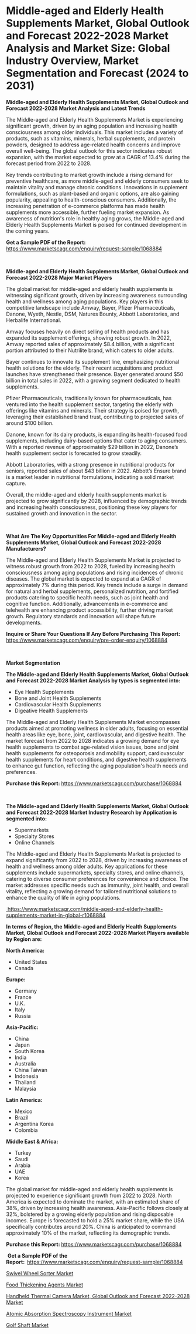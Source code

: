 <p><h1>Middle-aged and Elderly Health Supplements Market, Global Outlook and Forecast 2022-2028 Market Analysis and Market Size: Global Industry Overview, Market Segmentation and Forecast (2024 to 2031)</h1></p><p><strong>Middle-aged and Elderly Health Supplements Market, Global Outlook and Forecast 2022-2028 Market Analysis and Latest Trends</strong></p>
<p><p>The Middle-aged and Elderly Health Supplements Market is experiencing significant growth, driven by an aging population and increasing health consciousness among older individuals. This market includes a variety of products, such as vitamins, minerals, herbal supplements, and protein powders, designed to address age-related health concerns and improve overall well-being. The global outlook for this sector indicates robust expansion, with the market expected to grow at a CAGR of 13.4% during the forecast period from 2022 to 2028.</p><p>Key trends contributing to market growth include a rising demand for preventive healthcare, as more middle-aged and elderly consumers seek to maintain vitality and manage chronic conditions. Innovations in supplement formulations, such as plant-based and organic options, are also gaining popularity, appealing to health-conscious consumers. Additionally, the increasing penetration of e-commerce platforms has made health supplements more accessible, further fueling market expansion. As awareness of nutrition's role in healthy aging grows, the Middle-aged and Elderly Health Supplements Market is poised for continued development in the coming years.</p></p>
<p><strong>Get a Sample PDF of the Report:&nbsp;</strong> <a href="https://www.marketscagr.com/enquiry/request-sample/1068884">https://www.marketscagr.com/enquiry/request-sample/1068884</a></p>
<p>&nbsp;</p>
<p><strong>Middle-aged and Elderly Health Supplements Market, Global Outlook and Forecast 2022-2028 Major Market Players</strong></p>
<p><p>The global market for middle-aged and elderly health supplements is witnessing significant growth, driven by increasing awareness surrounding health and wellness among aging populations. Key players in this competitive landscape include Amway, Bayer, Pfizer Pharmaceuticals, Danone, Wyeth, Nestle, DSM, Natures Bounty, Abbott Laboratories, and Herbalife International.</p><p>Amway focuses heavily on direct selling of health products and has expanded its supplement offerings, showing robust growth. In 2022, Amway reported sales of approximately $8.4 billion, with a significant portion attributed to their Nutrilite brand, which caters to older adults.</p><p>Bayer continues to innovate its supplement line, emphasizing nutritional health solutions for the elderly. Their recent acquisitions and product launches have strengthened their presence. Bayer generated around $50 billion in total sales in 2022, with a growing segment dedicated to health supplements.</p><p>Pfizer Pharmaceuticals, traditionally known for pharmaceuticals, has ventured into the health supplement sector, targeting the elderly with offerings like vitamins and minerals. Their strategy is poised for growth, leveraging their established brand trust, contributing to projected sales of around $100 billion.</p><p>Danone, known for its dairy products, is expanding its health-focused food supplements, including dairy-based options that cater to aging consumers. With a reported revenue of approximately $29 billion in 2022, Danone’s health supplement sector is forecasted to grow steadily.</p><p>Abbott Laboratories, with a strong presence in nutritional products for seniors, reported sales of about $43 billion in 2022. Abbott’s Ensure brand is a market leader in nutritional formulations, indicating a solid market capture.</p><p>Overall, the middle-aged and elderly health supplements market is projected to grow significantly by 2028, influenced by demographic trends and increasing health consciousness, positioning these key players for sustained growth and innovation in the sector.</p></p>
<p>&nbsp;</p>
<p><strong>What Are The Key Opportunities For Middle-aged and Elderly Health Supplements Market, Global Outlook and Forecast 2022-2028 Manufacturers?</strong></p>
<p><p>The Middle-aged and Elderly Health Supplements Market is projected to witness robust growth from 2022 to 2028, fueled by increasing health consciousness among aging populations and rising incidences of chronic diseases. The global market is expected to expand at a CAGR of approximately 7% during this period. Key trends include a surge in demand for natural and herbal supplements, personalized nutrition, and fortified products catering to specific health needs, such as joint health and cognitive function. Additionally, advancements in e-commerce and telehealth are enhancing product accessibility, further driving market growth. Regulatory standards and innovation will shape future developments.</p></p>
<p><strong>Inquire or Share Your Questions If Any Before Purchasing This Report:</strong> <a href="https://www.marketscagr.com/enquiry/pre-order-enquiry/1068884">https://www.marketscagr.com/enquiry/pre-order-enquiry/1068884</a></p>
<p>&nbsp;</p>
<p><strong>Market Segmentation</strong></p>
<p><strong>The Middle-aged and Elderly Health Supplements Market, Global Outlook and Forecast 2022-2028 Market Analysis by types is segmented into:</strong></p>
<p><ul><li>Eye Health Supplements</li><li>Bone and Joint Health Supplements</li><li>Cardiovascular Health Supplements</li><li>Digeative Health Supplements</li></ul></p>
<p><p>The Middle-aged and Elderly Health Supplements Market encompasses products aimed at promoting wellness in older adults, focusing on essential health areas like eye, bone, joint, cardiovascular, and digestive health. The market forecast from 2022 to 2028 indicates a growing demand for eye health supplements to combat age-related vision issues, bone and joint health supplements for osteoporosis and mobility support, cardiovascular health supplements for heart conditions, and digestive health supplements to enhance gut function, reflecting the aging population's health needs and preferences.</p></p>
<p><strong>Purchase this Report:&nbsp;</strong><a href="https://www.marketscagr.com/purchase/1068884">https://www.marketscagr.com/purchase/1068884</a></p>
<p>&nbsp;</p>
<p><strong>The Middle-aged and Elderly Health Supplements Market, Global Outlook and Forecast 2022-2028 Market Industry Research by Application is segmented into:</strong></p>
<p><ul><li>Supermarkets</li><li>Specialty Stores</li><li>Online Channels</li></ul></p>
<p><p>The Middle-aged and Elderly Health Supplements Market is projected to expand significantly from 2022 to 2028, driven by increasing awareness of health and wellness among older adults. Key applications for these supplements include supermarkets, specialty stores, and online channels, catering to diverse consumer preferences for convenience and choice. The market addresses specific needs such as immunity, joint health, and overall vitality, reflecting a growing demand for tailored nutritional solutions to enhance the quality of life in aging populations.</p></p>
<p><a href="https://www.marketscagr.com/middle-aged-and-elderly-health-supplements-market-in-global-r1068884">&nbsp;https://www.marketscagr.com/middle-aged-and-elderly-health-supplements-market-in-global-r1068884</a></p>
<p><strong>In terms of Region, the Middle-aged and Elderly Health Supplements Market, Global Outlook and Forecast 2022-2028 Market Players available by Region are:</strong></p>
<p>
    <p> <strong> North America: </strong>
        <ul>
            <li>United States</li>
            <li>Canada</li>
        </ul>
        </p> 
    <p> <strong> Europe: </strong>
        <ul>
            <li>Germany</li>
            <li>France</li>
            <li>U.K.</li>
            <li>Italy</li>
            <li>Russia</li>
        </ul>
        </p> 
    <p> <strong> Asia-Pacific: </strong>
        <ul>
            <li>China</li>
            <li>Japan</li>
            <li>South Korea</li>
            <li>India</li>
            <li>Australia</li>
            <li>China Taiwan</li>
            <li>Indonesia</li>
            <li>Thailand</li>
            <li>Malaysia</li>
        </ul>
        </p> 
    <p> <strong> Latin America: </strong>
        <ul>
            <li>Mexico</li>
            <li>Brazil</li>
            <li>Argentina Korea</li>
            <li>Colombia</li>
        </ul>
        </p> 
    <p> <strong> Middle East & Africa: </strong>
        <ul>
            <li>Turkey</li>
            <li>Saudi</li>
            <li>Arabia</li>
            <li>UAE</li>
            <li>Korea</li>
        </ul>
    </p>
    </p>
<p><p>The global market for middle-aged and elderly health supplements is projected to experience significant growth from 2022 to 2028. North America is expected to dominate the market, with an estimated share of 38%, driven by increasing health awareness. Asia-Pacific follows closely at 32%, bolstered by a growing elderly population and rising disposable incomes. Europe is forecasted to hold a 25% market share, while the USA specifically contributes around 20%. China is anticipated to command approximately 10% of the market, reflecting its demographic trends.</p></p>
<p><strong>Purchase this Report: </strong><a href="https://www.marketscagr.com/purchase/1068884">https://www.marketscagr.com/purchase/1068884</a></p>
<p>&nbsp;<strong>Get a Sample PDF of the Report:&nbsp;&nbsp;</strong><a href="https://www.marketscagr.com/enquiry/request-sample/1068884">https://www.marketscagr.com/enquiry/request-sample/1068884</a></p>
<p><strong></strong></p>
<p><p><a href="https://www.linkedin.com/pulse/emerging-market-trends-regional-analysis-swivel-wheel-sorter-qrf6c?trackingId=9MR6IrliTUi21zAfao8V9A%3D%3D">Swivel Wheel Sorter Market</a></p><p><a href="https://issuu.com/reportprime-2/docs/food-thickening-agents-market-size-_383057882938f8">Food Thickening Agents Market</a></p><p><a href="https://github.com/indrystar/Market-Research-Report-List-5/blob/main/handheld-thermal-camera-market-global-outlook-and-forecast-2022-2028-market.md">Handheld Thermal Camera Market, Global Outlook and Forecast 2022-2028 Market</a></p><p><a href="https://medium.com/@carol.alsopr44536/the-global-atomic-absorption-spectroscopy-instrument-market-is-a-dynamic-and-growing-industry-4219808e8097">Atomic Absorption Spectroscopy Instrument Market</a></p><p><a href="https://medium.com/@edward.butler98876/the-market-for-golf-shaft-market-is-examined-in-this-report-along-with-the-factors-that-are-de1233c18961">Golf Shaft Market</a></p></p>